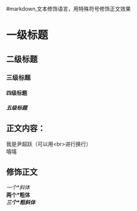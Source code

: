 #markdown,文本修饰语言，用特殊符号修饰正文效果 <br>
# 一级标题
## 二级标题
### 三级标题
#### 四级标题
##### 五级标题

## 正文内容：
我是尹超跃（可以用\<br\>进行换行）<br>
嘻嘻
## 修饰正文
 *一个\*斜体*<br>
 **两个\*粗体**<br>
***三个\*粗斜体***<br>

